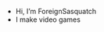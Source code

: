 - Hi, I’m ForeignSasquatch
- I make video games

<!---
ForeignSasquatch/ForeignSasquatch is a ✨ special ✨ repository because its `README.md` (this file) appears on your GitHub profile.
You can click the Preview link to take a look at your changes.
--->
